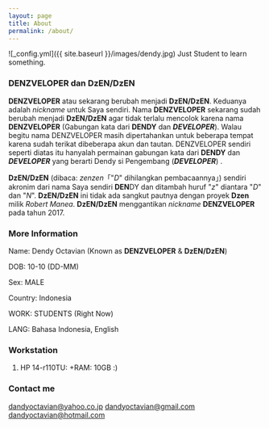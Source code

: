 ```yaml
---
layout: page
title: About
permalink: /about/
---
```


![_config.yml]({{ site.baseurl }}/images/dendy.jpg)
Just Student to learn something.

### DENZVELOPER dan DzEN/DzEN

**DENZVELOPER** atau sekarang berubah menjadi **DzEN/DzEN**. Keduanya adalah *nickname* untuk Saya sendiri. Nama **DENZVELOPER** sekarang sudah berubah menjadi **DzEN/DzEN** agar tidak terlalu mencolok karena nama **DENZVELOPER** (Gabungan kata dari **DENDY** dan ***DEVELOPER***). Walau begitu nama DENZVELOPER masih dipertahankan untuk beberapa tempat karena sudah terikat dibeberapa akun dan tautan.
DENZVELOPER sendiri seperti diatas itu hanyalah permainan gabungan kata dari **DENDY** dan ***DEVELOPER*** yang berarti Dendy si Pengembang (***DEVELOPER***) .

**DzEN/DzEN** (dibaca: *zenzen*「"*D*" dihilangkan pembacaannya」) sendiri akronim dari nama Saya sendiri **DEN**DY dan ditambah huruf "*z*" diantara "*D*" dan "*N*". **DzEN/DzEN** ini tidak ada sangkut pautnya dengan proyek **Dzen** milik *Robert Manea*. **DzEN/DzEN** menggantikan *nickname* **DENZVELOPER** pada tahun 2017.

### More Information

Name: Dendy Octavian (Known as **DENZVELOPER** & **DzEN/DzEN**)

DOB: 10-10 (DD-MM)

Sex: MALE

Country: Indonesia

WORK: STUDENTS (Right Now)

LANG: Bahasa Indonesia, English

### Workstation

1. HP 14-r110TU: +RAM: 10GB :)

### Contact me

[dandyoctavian@yahoo.co.jp](mailto:dandyoctavian@yahoo.co.jp)
[dandyoctavian@gmail.com](mailto:dandyoctavian@gmail.com)
[dandyoctavian@hotmail.com](mailto:dandyoctavian@hotmail.com)
